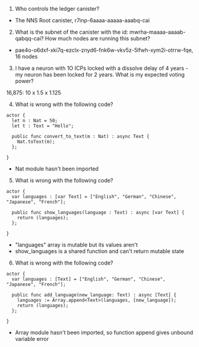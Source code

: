 1) Who controls the ledger canister?

- The NNS Root canister, r7inp-6aaaa-aaaaa-aaabq-cai

2) What is the subnet of the canister with the id: mwrha-maaaa-aaaab-qabqq-cai? How much nodes are running this subnet?

- pae4o-o6dxf-xki7q-ezclx-znyd6-fnk6w-vkv5z-5lfwh-xym2i-otrrw-fqe, 16 nodes

3) I have a neuron with 1O ICPs locked with a dissolve delay of 4 years - my neuron has been locked for 2 years. What is my expected voting power?

16,875: 10 x 1.5 x 1.125

4) What is wrong with the following code?
```
actor {
  let n : Nat = 50;
  let t : Text = "Hello";

  public func convert_to_text(m : Nat) : async Text {
    Nat.toText(m);
  };
 
}
```

- Nat module hasn't been imported

5) What is wrong with the following code?
```
actor {
  var languages : [var Text] = ["English", "German", "Chinese", "Japanese", "French"];

  public func show_languages(language : Text) : async [var Text] {
    return (languages);
  };
 
}
```

- "languages" array is mutable but its values aren't
- show_languages is a shared function and can't return mutable state


6) What is wrong with the following code?

```
actor {
  var languages : [Text] = ["English", "German", "Chinese", "Japanese", "French"];

  public func add_language(new_language: Text) : async [Text] {
    languages := Array.append<Text>(languages, [new_language]);
    return (languages);
  };
 
}
```

- Array module hasn't been imported, so function append gives unbound variable error
